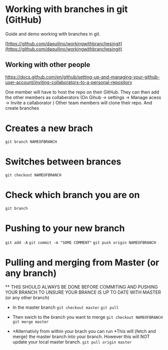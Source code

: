 # Working with branches in git (GitHub)
Guide and demo working with branches in git.

[https://github.com/daquilino/workingwithbranchesingit](https://github.com/daquilino/workingwithbranchesingit)

## Working with other people
https://docs.github.com/en/github/setting-up-and-managing-your-github-user-account/inviting-collaborators-to-a-personal-repository

One member will have to host the repo on their GitHub.
They can then add the other members as collaberators
(On Gihub -> settings -> Manage acess -> Invite a callaborator ) 
Other team members will clone their repo. And create branches


# Creates a new brach
`git branch NAMEOFBRANCH`

# Switches between brances
`git checkout NAMEOFBRANCH`

# Check which branch you are on
`git branch`

#  Pushing to your new branch

`git add -A`
`git commit -m "SOME COMMENT"`
`git push origin NAMEOFBRANCH`


# Pulling and merging from Master (or any branch)
** THIS SHOULD ALWAYS BE DONE BEFORE COMMITING AND PUSHING YOUR BRANCH TO UNSURE YOUR BRANCE IS UP TO DATE WITH MASTER (or any other branch)

- In the master branch
`git checkout master`
`git pull`

- Then swich to the branch you want to merge
`git checkout NAMEOFBRANCH`
`git merge master`

- *Alternativly from within your brach you can run
*This will (fetch and merge) the master branch into your branch. However this will NOT update your local master branch.
`git pull origin master`